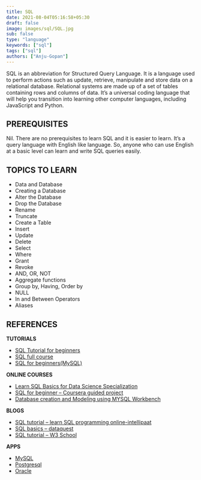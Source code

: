 ```yaml
---
title: SQL
date: 2021-08-04T05:16:58+05:30
draft: false
image: images/sql/SQL.jpg
sub: false
type: "language"
keywords: ["sql"]
tags: ["sql"]
authors: ["Anju-Gopan"]
---
```


SQL is an abbreviation for Structured Query Language. It is a language used to perform actions such as update, retrieve, manipulate and store data on a relational database. Relational systems are made up of a set of tables containing rows and columns of data. It’s a universal coding language that will help you transition into learning other computer languages, including JavaScript and Python.

## PREREQUISITES

Nil. There are no prerequisites to learn SQL and it is easier to learn. It’s a query language with English like language. So, anyone who can use English at a basic level can learn and write SQL queries easily.

## TOPICS TO LEARN

- Data and Database
- Creating a Database
- Alter the Database
- Drop the Database
- Rename
- Truncate
- Create a Table
- Insert
- Update
- Delete
- Select
- Where
- Grant
- Revoke
- AND, OR, NOT
- Aggregate functions
- Group by, Having, Order by
- NULL
- In and Between Operators
- Aliases

## REFERENCES

**TUTORIALS**

- [SQL Tutorial for beginners](https://youtu.be/zbMHLJ0dY4w)
- [SQL full course](https://youtu.be/BPHAr4QGGVE)
- [SQL for beginners(MySQL)](https://youtube.com/playlist?list=PLUDwpEzHYYLvWEwDxZViN1shP-pGyZdtT)

**ONLINE COURSES**

- [Learn SQL Basics for Data Science Specialization](https://www.coursera.org/specializations/learn-sql-basics-data-science?)
- [SQL for beginner – Coursera guided project](https://www.coursera.org/projects/sql-basics-beginners)
- [Database creation and Modeling using MYSQL Workbench](https://www.coursera.org/projects/database-creation-and-modeling-using-mysql-workbench)

**BLOGS**

- [SQL tutorial – learn SQL programming online-intellipaat](https://intellipaat.com/blog/tutorial/sql-tutorial/)
- [SQL basics – dataquest](https://www.dataquest.io/blog/sql-basics/)
- [SQL tutorial – W3 School](https://www.w3schools.com/sql/)

**APPS**

- [MySQL](https://www.mysql.com/)
- [Postgresql](https://www.postgresql.org/)
- [Oracle](https://www.oracle.com/tools/downloads/sqldev-downloads.html)
